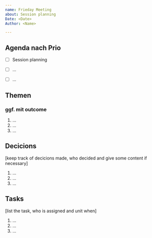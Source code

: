 ```yaml
---
name: Frieday Meeting
about: Session planning
Date: <Date>
Author: <Name>

---
```


## Agenda nach Prio
  
- [ ] Session planning
- [ ] ...
- [ ] ...

  
## Themen
### ggf. mit outcome

  1. ...
  2. ...
  3. ...

  
## Decicions
  [keep track of decicions made, who decided and give some content if necessary]
  
  1. ...
  2. ...
  3. ...
  
## Tasks
   [list the task, who is assigned and unit when]
  
  1. ...
  2. ...
  3. ...
